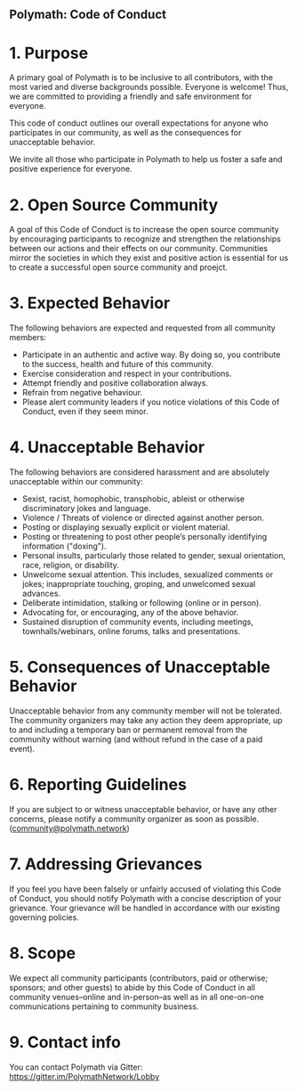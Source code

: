 ## Polymath: Code of Conduct

# 1. Purpose

A primary goal of Polymath is to be inclusive to all contributors, with the most varied and diverse backgrounds possible. Everyone is welcome! Thus, we are committed to providing a friendly and safe environment for everyone. 

This code of conduct outlines our overall expectations for anyone who participates in our community, as well as the consequences for unacceptable behavior.

We invite all those who participate in Polymath to help us foster a safe and positive experience for everyone.

# 2. Open Source Community

A goal of this Code of Conduct is to increase the open source community by encouraging participants to recognize and strengthen the relationships between our actions and their effects on our community. Communities mirror the societies in which they exist and positive action is essential for us to create a successful open source community and proejct.

# 3. Expected Behavior

The following behaviors are expected and requested from all community members:

- Participate in an authentic and active way. By doing so, you contribute to the success, health and future of this community.
- Exercise consideration and respect in your contributions.
- Attempt friendly and positive collaboration always.
- Refrain from negative behaviour.
- Please alert community leaders if you notice violations of this Code of Conduct, even if they seem minor.

# 4. Unacceptable Behavior

The following behaviors are considered harassment and are absolutely unacceptable within our community:

- Sexist, racist, homophobic, transphobic, ableist or otherwise discriminatory jokes and language.
- Violence / Threats of violence or directed against another person.
- Posting or displaying sexually explicit or violent material.
- Posting or threatening to post other people’s personally identifying information ("doxing").
- Personal insults, particularly those related to gender, sexual orientation, race, religion, or disability.
- Unwelcome sexual attention. This includes, sexualized comments or jokes; inappropriate touching, groping, and unwelcomed sexual advances.
- Deliberate intimidation, stalking or following (online or in person).
- Advocating for, or encouraging, any of the above behavior.
- Sustained disruption of community events, including meetings, townhalls/webinars, online forums, talks and presentations.

# 5. Consequences of Unacceptable Behavior

Unacceptable behavior from any community member will not be tolerated. The community organizers may take any action they deem appropriate, up to and including a 
temporary ban or permanent removal from the community without warning (and without refund in the case of a paid event).


# 6. Reporting Guidelines

If you are subject to or witness unacceptable behavior, or have any other concerns, please notify a community organizer as soon as possible. (community@polymath.network)

# 7. Addressing Grievances

If you feel you have been falsely or unfairly accused of violating this Code of Conduct, you should notify Polymath with a concise description of your grievance. Your grievance will be handled in accordance with our existing governing policies.

# 8. Scope

We expect all community participants (contributors, paid or otherwise; sponsors; and other guests) to abide by this Code of Conduct in all community venues–online and in-person–as well as in all one-on-one communications pertaining to community business.

# 9. Contact info 

You can contact Polymath via Gitter: https://gitter.im/PolymathNetwork/Lobby

